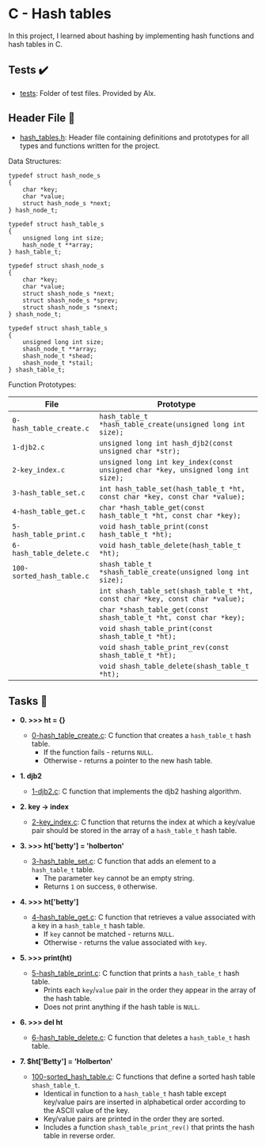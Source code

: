 # C - Hash tables

In this project, I learned about hashing by implementing hash functions
and hash tables in C.

## Tests :heavy_check_mark:

- [tests](./tests): Folder of test files. Provided by Alx.

## Header File :file_folder:

- [hash_tables.h](./hash_tables.h): Header file containing definitions and prototypes for
  all types and functions written for the project.

Data Structures:

```
typedef struct hash_node_s
{
	char *key;
	char *value;
	struct hash_node_s *next;
} hash_node_t;

typedef struct hash_table_s
{
	unsigned long int size;
	hash_node_t **array;
} hash_table_t;

typedef struct shash_node_s
{
	char *key;
	char *value;
	struct shash_node_s *next;
	struct shash_node_s *sprev;
	struct shash_node_s *snext;
} shash_node_t;

typedef struct shash_table_s
{
	unsigned long int size;
	shash_node_t **array;
	shash_node_t *shead;
	shash_node_t *stail;
} shash_table_t;
```

Function Prototypes:

| File                      | Prototype                                                                        |
| ------------------------- | -------------------------------------------------------------------------------- |
| `0-hash_table_create.c`   | `hash_table_t *hash_table_create(unsigned long int size);`                       |
| `1-djb2.c`                | `unsigned long int hash_djb2(const unsigned char *str);`                         |
| `2-key_index.c`           | `unsigned long int key_index(const unsigned char *key, unsigned long int size);` |
| `3-hash_table_set.c`      | `int hash_table_set(hash_table_t *ht, const char *key, const char *value);`      |
| `4-hash_table_get.c`      | `char *hash_table_get(const hash_table_t *ht, const char *key);`                 |
| `5-hash_table_print.c`    | `void hash_table_print(const hash_table_t *ht);`                                 |
| `6-hash_table_delete.c`   | `void hash_table_delete(hash_table_t *ht);`                                      |
| `100-sorted_hash_table.c` | `shash_table_t *shash_table_create(unsigned long int size);`                     |
|                           | `int shash_table_set(shash_table_t *ht, const char *key, const char *value);`    |
|                           | `char *shash_table_get(const shash_table_t *ht, const char *key);`               |
|                           | `void shash_table_print(const shash_table_t *ht);`                               |
|                           | `void shash_table_print_rev(const shash_table_t *ht);`                           |
|                           | `void shash_table_delete(shash_table_t *ht);`                                    |

## Tasks :page_with_curl:

- **0. >>> ht = {}**

  - [0-hash_table_create.c](./0-hash_table_create.c): C function that creates a `hash_table_t`
    hash table.
    - If the function fails - returns `NULL`.
    - Otherwise - returns a pointer to the new hash table.

- **1. djb2**

  - [1-djb2.c](./1-djb2.c): C function that implements the djb2 hashing algorithm.

- **2. key -> index**

  - [2-key_index.c](./2-key_index.c): C function that returns the index at which a key/value
    pair should be stored in the array of a `hash_table_t` hash table.

- **3. >>> ht['betty'] = 'holberton'**

  - [3-hash_table_set.c](./3-hash_table_set.c): C function that adds an element to a
    `hash_table_t` table.
    - The parameter `key` cannot be an empty string.
    - Returns `1` on success, `0` otherwise.

- **4. >>> ht['betty']**

  - [4-hash_table_get.c](./4-hash_table_get.c): C function that retrieves a value associated
    with a key in a `hash_table_t` hash table.
    - If `key` cannot be matched - returns `NULL`.
    - Otherwise - returns the value associated with `key`.

- **5. >>> print(ht)**

  - [5-hash_table_print.c](./5-hash_table_print.c): C function that prints a `hash_table_t`
    hash table.
    - Prints each `key`/`value` pair in the order they appear in the array of the hash table.
    - Does not print anything if the hash table is `NULL`.

- **6. >>> del ht**

  - [6-hash_table_delete.c](./6-hasb_table_delete.c): C function that deletes a
    `hash_table_t` hash table.

- **7. $ht['Betty'] = 'Holberton'**
  - [100-sorted_hash_table.c](./100-sorted_hash_table.c): C functions that define a sorted
    hash table `shash_table_t`.
    - Identical in function to a `hash_table_t` hash table except key/value
      pairs are inserted in alphabetical order according to the ASCII value of the key.
    - Key/value pairs are printed in the order they are sorted.
    - Includes a function `shash_table_print_rev()` that prints the hash table
      in reverse order.
